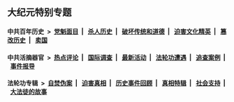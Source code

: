 ## 大纪元特别专题

#### 中共百年历史 &nbsp;>&nbsp; [党魁面目](indexes/nf1176107/README.md?11280430) &nbsp;| &nbsp; [杀人历史](indexes/nf1176106/README.md?11280430) &nbsp;| &nbsp; [破坏传统和道德](indexes/nf1176106/README.md?11280430) &nbsp;| &nbsp; [迫害文化精英](indexes/nf1176111/README.md?11280430) &nbsp;| &nbsp; [篡改历史](indexes/nf1176115/README.md?11280430) &nbsp;| &nbsp; [卖国](indexes/nf1176117/README.md?11280430) 

#### 中共活摘器官 &nbsp;>&nbsp; [热点评论](indexes/nf5879/README.md?11280430) &nbsp;| &nbsp; [国际调查](indexes/nf5947/README.md?11280430) &nbsp;| &nbsp; [最新活动](indexes/nf5883/README.md?11280430) &nbsp;| &nbsp; [法轮功遭遇](indexes/nf5881/README.md?11280430) &nbsp;| &nbsp; [追查案例](indexes/nf5880/README.md?11280430) &nbsp;| &nbsp; [事件报导](indexes/nf5877/README.md?11280430) 

#### 法轮功专辑 &nbsp;>&nbsp; [自焚伪案](indexes/nf5562/README.md?11280430) &nbsp;| &nbsp; [迫害真相](indexes/nf4379/README.md?11280430) &nbsp;| &nbsp; [历史事件回顾](indexes/nf5793/README.md?11280430) &nbsp;| &nbsp; [真相特辑](indexes/nf4389/README.md?11280430) &nbsp;| &nbsp; [社会支持](indexes/nf4386/README.md?11280430) &nbsp;| &nbsp; [大法徒的故事](indexes/nf1147481/README.md?11280430) 
